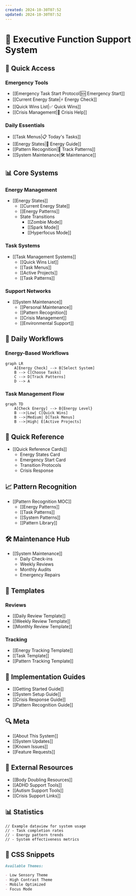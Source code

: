 ```yaml
---
created: 2024-10-30T07:52
updated: 2024-10-30T07:52
---
```


# 🧠 Executive Function Support System

## 🚀 Quick Access

### Emergency Tools

- [[Emergency Task Start Protocol|🆘 Emergency Start]]
- [[Current Energy State|⚡ Energy Check]]
- [[Quick Wins List|✅ Quick Wins]]
- [[Crisis Management|🛟 Crisis Help]]

### Daily Essentials

- [[Task Menus|📋 Today's Tasks]]
- [[Energy States|🔋 Energy Guide]]
- [[Pattern Recognition|🔄 Track Patterns]]
- [[System Maintenance|🛠️ Maintenance]]

## 📊 Core Systems

### Energy Management

- [[Energy States]]
  - [[Current Energy State]]
  - [[Energy Patterns]]
  - State Transitions
    - [[Zombie Mode]]
    - [[Spark Mode]]
    - [[Hyperfocus Mode]]

### Task Systems

- [[Task Management Systems]]
  - [[Quick Wins List]]
  - [[Task Menus]]
  - [[Active Projects]]
  - [[Task Patterns]]

### Support Networks

- [[System Maintenance]]
  - [[Personal Maintenance]]
  - [[Pattern Recognition]]
  - [[Crisis Management]]
  - [[Environmental Support]]

## 🔄 Daily Workflows

### Energy-Based Workflows

```mermaid
graph LR
    A[Energy Check] --> B[Select System]
    B --> C[Choose Tasks]
    C --> D[Track Patterns]
    D --> A
```

### Task Management Flow

```mermaid
graph TD
    A[Check Energy] --> B{Energy Level}
    B -->|Low| C[Quick Wins]
    B -->|Medium| D[Task Menus]
    B -->|High| E[Active Projects]
```

## 📱 Quick Reference

- [[Quick Reference Cards]]
  - Energy States Card
  - Emergency Start Card
  - Transition Protocols
  - Crisis Response

## 📈 Pattern Recognition

- [[Pattern Recognition MOC]]
  - [[Energy Patterns]]
  - [[Task Patterns]]
  - [[System Patterns]]
  - [[Pattern Library]]

## 🛠️ Maintenance Hub

- [[System Maintenance]]
  - Daily Check-ins
  - Weekly Reviews
  - Monthly Audits
  - Emergency Repairs

## 📝 Templates

### Reviews

- [[Daily Review Template]]
- [[Weekly Review Template]]
- [[Monthly Review Template]]

### Tracking

- [[Energy Tracking Template]]
- [[Task Template]]
- [[Pattern Tracking Template]]

## 🎯 Implementation Guides

- [[Getting Started Guide]]
- [[System Setup Guide]]
- [[Crisis Response Guide]]
- [[Pattern Recognition Guide]]

## 🔍 Meta

- [[About This System]]
- [[System Updates]]
- [[Known Issues]]
- [[Feature Requests]]

## 🔗 External Resources

- [[Body Doubling Resources]]
- [[ADHD Support Tools]]
- [[Autism Support Tools]]
- [[Crisis Support Links]]

## 📊 Statistics

```dataviewjs
// Example dataview for system usage
// - Task completion rates
// - Energy pattern trends
// - System effectiveness metrics
```

## 🎨 CSS Snippets

```markdown
Available Themes:

- Low Sensory Theme
- High Contrast Theme
- Mobile Optimized
- Focus Mode
```


